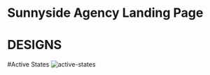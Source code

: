 # Sunnyside Agency Landing Page

# DESIGNS

#Active States
![active-states](https://user-images.githubusercontent.com/82145849/121923053-1e650b80-cd6d-11eb-806d-f0ab0114c7db.jpg)
